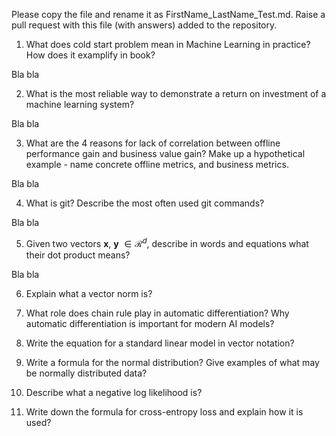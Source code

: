 Please copy the file and rename it as FirstName_LastName_Test.md. Raise a pull request with this file (with answers) added to the repository. 

1. What does cold start problem mean in Machine Learning in practice? How does it examplify in book?

Bla bla 

2. What is the most reliable way to demonstrate a return on investment of a machine learning system?

Bla bla 


3. What are the 4 reasons for lack of correlation between offline performance gain and business value gain? Make up a hypothetical example - name concrete offline metrics, and business metrics. 

Bla bla 


4. What is git? Describe the most often used git commands?

Bla bla 


5. Given two vectors $\mathbf{x}$, $\mathbf{y}$ $\in \mathcal{R}^{d}$, describe in words and equations what their dot product means?

Bla bla 


6. Explain what a vector norm is?

7. What role does chain rule play in automatic differentiation? Why automatic differentiation is important for modern AI
models?

8. Write the equation for a standard linear model in vector notation?

9. Write a formula for the normal distribution? Give examples of what may be normally distributed data? 

10. Describe what a negative log likelihood is?

11. Write down the formula for cross-entropy loss and explain how it is used?
